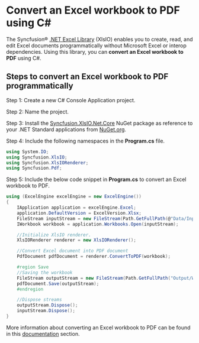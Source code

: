 # Convert an Excel workbook to PDF using C#

The Syncfusion&reg; [.NET Excel Library](https://www.syncfusion.com/document-processing/excel-framework/net/excel-library) (XlsIO) enables you to create, read, and edit Excel documents programmatically without Microsoft Excel or interop dependencies. Using this library, you can **convert an Excel workbook to PDF** using C#.

## Steps to convert an Excel workbook to PDF programmatically

Step 1: Create a new C# Console Application project.

Step 2: Name the project.

Step 3: Install the [Syncfusion.XlsIO.Net.Core](https://www.nuget.org/packages/Syncfusion.XlsIO.Net.Core) NuGet package as reference to your .NET Standard applications from [NuGet.org](https://www.nuget.org).

Step 4: Include the following namespaces in the **Program.cs** file.
```csharp
using System.IO;
using Syncfusion.XlsIO;
using Syncfusion.XlsIORenderer;
using Syncfusion.Pdf;
```

Step 5: Include the below code snippet in **Program.cs** to convert an Excel workbook to PDF.
```csharp
using (ExcelEngine excelEngine = new ExcelEngine())
{
	IApplication application = excelEngine.Excel;
	application.DefaultVersion = ExcelVersion.Xlsx;
	FileStream inputStream = new FileStream(Path.GetFullPath(@"Data/InputTemplate.xlsx"), FileMode.Open, FileAccess.Read);
	IWorkbook workbook = application.Workbooks.Open(inputStream);

	//Initialize XlsIO renderer.
	XlsIORenderer renderer = new XlsIORenderer();

	//Convert Excel document into PDF document 
	PdfDocument pdfDocument = renderer.ConvertToPDF(workbook);

	#region Save
	//Saving the workbook
	FileStream outputStream = new FileStream(Path.GetFullPath("Output/WorkbookToPDF.pdf"), FileMode.Create, FileAccess.Write);
	pdfDocument.Save(outputStream);
	#endregion

	//Dispose streams
	outputStream.Dispose();
	inputStream.Dispose();
}
```

More information about converting an Excel workbook to PDF can be found in this [documentation](https://help.syncfusion.com/document-processing/excel/conversions/excel-to-pdf/net/excel-to-pdf-conversion#workbook-to-pdf) section.